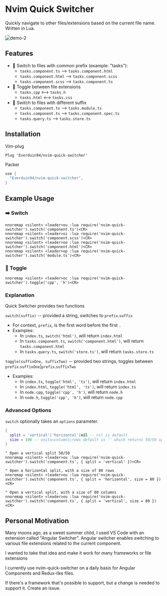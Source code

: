 # Nvim Quick Switcher
Quickly navigate to other files/extensions based on the current file name. Written in Lua.

![demo-2](https://user-images.githubusercontent.com/14320878/152060031-cec37a34-b1f8-4812-9758-e43a04f044a8.gif)

## Features
- 🦕 Switch to files with common prefix (example: "tasks"):
  - `tasks.component.ts` --> `tasks.component.html`
  - `tasks.component.html` --> `tasks.component.scss`
  - `tasks.component.scss` --> `tasks.component.ts`
- 🦎 Toggle between file extensions
  - `tasks.cpp` <--> `tasks.h`
  - `tasks.html` <--> `tasks.css`
- 🐙 Switch to files with different suffix
  - `tasks.component.ts` --> `tasks.module.ts`
  - `tasks.component.ts` --> `tasks.component.spec.ts`
  - `tasks.query.ts` --> `tasks.store.ts`

## Installation
Vim-plug 
```vim
Plug 'Everduin94/nvim-quick-switcher'
```

Packer
```lua
use {
  "Everduin94/nvim-quick-switcher",
}
```

## Example Usage

### ➡️ Switch
```vim
nnoremap <silent> <leader>ou :lua require('nvim-quick-switcher').switch('component.ts')<CR>
nnoremap <silent> <leader>oi :lua require('nvim-quick-switcher').switch('component.scss')<CR>
nnoremap <silent> <leader>oo :lua require('nvim-quick-switcher').switch('component.html')<CR>
nnoremap <silent> <leader>op :lua require('nvim-quick-switcher').switch('module.ts')<CR>
```

### 🔄 Toggle
```vim
nnoremap <silent> <leader>oc :lua require('nvim-quick-switcher').toggle('cpp', 'h')<CR>
```
### Explanation
Quick Switcher provides two functions

`switch(suffix)` -- provided a string, switches to `prefix`.`suffix`
- For context, `prefix`, is the first word before the first `.`
- Examples:
  - In `index.ts`, `switch('html')`, will return `index.html`
  - In `tasks.component.ts`, `switch('component.html')`, will return `tasks.component.html`
  - In `tasks.query.ts`, `switch('store.ts')`, will return `tasks.store.ts`

`toggle(suffixOne, suffixTwo)` -- provided two strings, toggles between `prefix`.`suffixOne`|`prefix`.`suffixTwo`
- Examples:
  - In `index.ts`, `toggle('html', 'ts')`, will return `index.html`
  - In `index.html`, `toggle('html', 'ts')`, will return `index.ts`
  - In `node.cpp`, `toggle('cpp', 'h')`, will return `node.h`
  - In `node.h`, `toggle('cpp', 'h')`, will return `node.cpp`

### Advanced Options
`switch` optionally takes an `options` parameter.

```lua
{
  split = 'vertical'|'horizontal'|nil -- nil is default
  size = 100 -- units=columns|rows default is '' which returns 50/50 split
}
```

```vim
" Open a vertical split 50/50
nnoremap <silent> <leader>ou :lua require('nvim-quick-switcher').switch('component.ts', { split = 'vertical' })<CR>

" Open a horizontal split, with a size of 80 rows
nnoremap <silent> <leader>ou :lua require('nvim-quick-switcher').switch('component.ts', { split = 'horizontal', size = 80 })<CR>

" Open a vertical split, with a size of 80 columns
nnoremap <silent> <leader>ou :lua require('nvim-quick-switcher').switch('component.ts', { split = 'vertical', size = 80 })<CR>
```

## Personal Motivation
Many moons ago, as a sweet summer child, I used VS Code with an extension called "Angular Switcher".
Angular switcher enables switching to various file extensions related to the current component.

I wanted to take that idea and make it work for many frameworks or file extensions

I currently use nvim-quick-switcher on a daily basis for Angular Components and Redux-like files.

If there's a framework that's possible to support, but a change is needed to support it. Create an issue.

